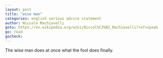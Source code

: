 ```yaml
---
layout: post
title: "wise man"
categories: english serious advice statement
author: Niccolo Machiavelli
goto: https://en.wikipedia.org/wiki/Niccol%C3%B2_Machiavelli?ref=speak.junglestar.org
go: read
gocheck:
---
```

The wise man does at once what the fool does finally.
